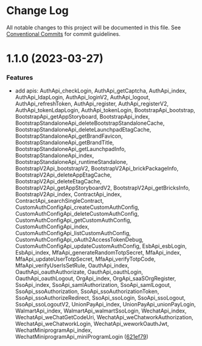 # Change Log

All notable changes to this project will be documented in this file.
See [Conventional Commits](https://conventionalcommits.org) for commit guidelines.

# 1.1.0 (2023-03-27)

### Features

- add apis: AuthApi_checkLogin, AuthApi_getCaptcha, AuthApi_index, AuthApi_ldapLogin, AuthApi_loginV2, AuthApi_logout, AuthApi_refreshToken, AuthApi_register, AuthApi_registerV2, AuthApi_tokenLdapLogin, AuthApi_tokenLogin, BootstrapApi_bootstrap, BootstrapApi_getAppStoryboard, BootstrapApi_index, BootstrapStandaloneApi_deleteBootstrapStandaloneCache, BootstrapStandaloneApi_deleteLaunchpadEtagCache, BootstrapStandaloneApi_getBrandFavicon, BootstrapStandaloneApi_getBrandTitle, BootstrapStandaloneApi_getLaunchpadInfo, BootstrapStandaloneApi_index, BootstrapStandaloneApi_runtimeStandalone, BootstrapV2Api_bootstrapV2, BootstrapV2Api_brickPackageInfo, BootstrapV2Api_deleteAppEtagCache, BootstrapV2Api_deleteEtagCache, BootstrapV2Api_getAppStoryboardV2, BootstrapV2Api_getBricksInfo, BootstrapV2Api_index, ContractApi_index, ContractApi_searchSingleContract, CustomAuthConfigApi_createCustomAuthConfig, CustomAuthConfigApi_deleteCustomAuthConfig, CustomAuthConfigApi_getCustomAuthConfig, CustomAuthConfigApi_index, CustomAuthConfigApi_listCustomAuthConfig, CustomAuthConfigApi_oAuth2AccessTokenDebug, CustomAuthConfigApi_updateCustomAuthConfig, EsbApi_esbLogin, EsbApi_index, MfaApi_generateRandomTotpSecret, MfaApi_index, MfaApi_updateUserTotpSecret, MfaApi_verifyTotpCode, MfaApi_verifyUserIsSetRule, OauthApi_index, OauthApi_oauthAuthorizate, OauthApi_oauthLogin, OauthApi_oauthLogout, OrgApi_index, OrgApi_saaSOrgRegister, SsoApi_index, SsoApi_samlAuthorization, SsoApi_samlLogout, SsoApi_ssoAuthorization, SsoApi_ssoAuthorizationToken, SsoApi_ssoAuthorizeRedirect, SsoApi_ssoLogin, SsoApi_ssoLogout, SsoApi_ssoLogoutV2, UnionPayApi_index, UnionPayApi_unionPayLogin, WalmartApi_index, WalmartApi_walmartSsoLogin, WechatApi_index, WechatApi_weChatGetCodeUri, WechatApi_weChatworkAuthorization, WechatApi_weChatworkLogin, WechatApi_weworkOauthJwt, WechatMiniprogramApi_index, WechatMiniprogramApi_miniProgramLogin ([621ef79](https://github.com/easyops-cn/next-api-sdk/commit/621ef797a316144a04eccf79aac798d6e2d45356))
